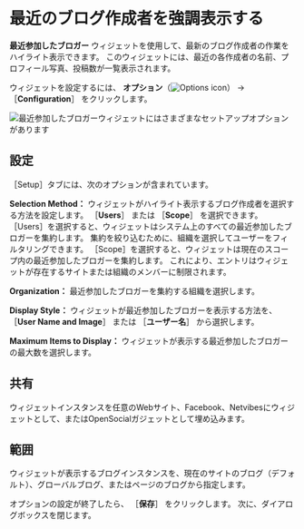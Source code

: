 # 最近のブログ作成者を強調表示する

**最近参加したブロガー** ウィジェットを使用して、最新のブログ作成者の作業をハイライト表示できます。 このウィジェットには、最近の各作成者の名前、プロフィール写真、投稿数が一覧表示されます。

ウィジェットを設定するには、 **オプション**（![Options icon](../../images/icon-app-options.png)） &rarr; ［**Configuration**］ をクリックします。

![最近参加したブロガーウィジェットにはさまざまなセットアップオプションがあります](highlighting-recent-bloggers/images/02.png)

<a name="setup" />

## 設定

［Setup］タブには、次のオプションが含まれています。

**Selection Method：** ウィジェットがハイライト表示するブログ作成者を選択する方法を設定します。 ［**Users**］ または ［**Scope**］ を選択できます。 ［Users］を選択すると、ウィジェットはシステム上のすべての最近参加したブロガーを集約します。 集約を絞り込むために、組織を選択してユーザーをフィルタリングできます。 ［Scope］を選択すると、ウィジェットは現在のスコープ内の最近参加したブロガーを集約します。 これにより、エントリはウィジェットが存在するサイトまたは組織のメンバーに制限されます。

**Organization：** 最近参加したブロガーを集約する組織を選択します。

**Display Style：** ウィジェットが最近参加したブロガーを表示する方法を、 ［**User Name and Image**］ または ［**ユーザー名**］ から選択します。

**Maximum Items to Display：** ウィジェットが表示する最近参加したブロガーの最大数を選択します。

<a name="sharing" />

## 共有

ウィジェットインスタンスを任意のWebサイト、Facebook、Netvibesにウィジェットとして、またはOpenSocialガジェットとして埋め込みます。

<a name="scope" />

## 範囲

ウィジェットが表示するブログインスタンスを、現在のサイトのブログ（デフォルト）、グローバルブログ、またはページのブログから指定します。

オプションの設定が終了したら、 ［**保存**］ をクリックします。 次に、ダイアログボックスを閉じます。

